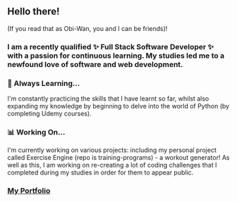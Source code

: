## Hello there!
(If you read that as Obi-Wan, you and I can be friends)! 

### I am a recently qualified ✨ Full Stack Software Developer ✨ with a passion for continuous learning. My studies led me to a newfound love of software and web development. 

### 🌱 Always Learning...
I'm constantly practicing the skills that I have learnt so far, whilst also expanding my knowledge by beginning to delve into the world of Python (by completing Udemy courses).

### 📊 Working On...
I'm currently working on various projects: including my personal project called Exercise Engine (repo is training-programs) - a workout generator! 
As well as this, I am working on re-creating a lot of coding challenges that I completed during my studies in order for them to appear public. 

### [My Portfolio](https://jess-bay.github.io/my-portfolio/)
